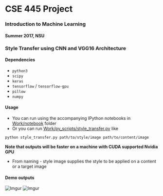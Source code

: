 # CSE 445 Project
### Introduction to Machine Learning
#### Summer 2017, NSU

### Style Transfer using CNN and VGG16 Architecture

#### Dependencies

- `python3`
- `scipy`
- `keras`
- `tensorflow` / `tensorflow-gpu`
- `pillow`
- `numpy`


#### Usage

- You can run using the accompanying IPython notebooks in [Work/notebook]() folder
- Or you can run [Work/py_scripts/style_transfer.py]() like

```bash
python style_transfer.py path/to/style/image path/to/content/image
```

**Note that outputs will be faster on a machine with CUDA supported Nvidia GPU** 

- From naming - style image supplies the style to be applied on a content or 
a target image


#### Demo outputs

![Imgur](https://i.imgur.com/zKHrNB3.jpg)
![Imgur](https://i.imgur.com/HLLU3is.jpg)
